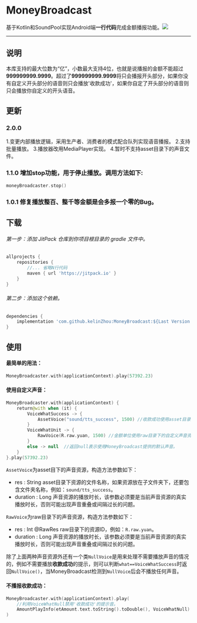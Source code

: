 # MoneyBroadcast
基于Kotlin和SoundPool实现Android端**一行代码**完成金额播报功能。[![](https://jitpack.io/v/kelinZhou/MoneyBroadcast.svg)](https://jitpack.io/#kelinZhou/MoneyBroadcast)

* * *

## 说明
本库支持的最大位数为“亿”，小数最大支持4位，也就是说播报的金额不能超过**999999999.9999**。超过了**999999999.9999**将只会播报开头部分，如果你没有自定义开头部分的语音则只会播放'收款成功'，如果你自定了开头部分的语音则只会播放你自定义的开头语音。

## 更新

### 2.0.0
1.变更内部播放逻辑，采用生产者、消费者的模式配合队列实现语音播报。 
2.支持批量播放。
3.播放器改用MediaPlayer实现。
4.暂时不支持asset目录下的声音文件。

### 1.1.0 增加stop功能，用于停止播放。调用方法如下:
```kotlin
moneyBroadcaster.stop()
```

### 1.0.1 修复播放整百、整千等金额是会多报一个零的Bug。

## 下载

###### 第一步：添加 JitPack 仓库到你项目根目录的 gradle 文件中。
```groovy
allprojects {
    repositories {
        //... 省略N行代码
        maven { url 'https://jitpack.io' }
    }
}
```
###### 第二步：添加这个依赖。
```groovy
dependencies {
    implementation 'com.github.kelinZhou:MoneyBroadcast:${Last Version Here!}'
}
```

## 使用

#### 最简单的用法：
```kotlin
MoneyBroadcaster.with(applicationContext).play(57392.23)
```

#### 使用自定义声音：

```kotlin
MoneyBroadcaster.with(applicationContext) {
    return@with when (it) {
        VoiceWhatSuccess -> {
            AssetVoice("sound/tts_success", 1500) //收款成功使用asset目录下的自定义声音资源
        }
        VoiceWhatUnit -> {
            RawVoice(R.raw.yuan, 1500) //金额单位使用raw目录下的自定义声音资源
        }
        else -> null  //返回null表示使用MoneyBroadcast提供的默认声音。
    }
}.play(57392.23)
```

```AssetVoice```为asset目下的声音资源，构造方法参数如下：

 * res : String             asset目录下资源的文件名称，如果资源放在子文件夹下，还要包含文件夹名称，例如：```sound/tts_success```。
 * duration : Long      声音资源的播放时长，该参数必须要是当前声音资源的真实播放时长，否则可能出现声音重叠或间隔过长的问题。

```RawVoice```为raw目录下的声音资源，构造方法参数如下：

 * res : Int   @RawRes	  raw目录下的资源ID，例如：```R.raw.yuan```。
 * duration : Long      声音资源的播放时长，该参数必须要是当前声音资源的真实播放时长，否则可能出现声音重叠或间隔过长的问题。

除了上面两种声音资源外还有一个类```NullVoice```是用来处理不需要播放声音的情况的，例如不需要播放**收款成功**的提示，则可以判断```what==VoiceWhatSuccess```时返回```NullVoice()```，当MoneyBroadcast检测到```NullVoice```后会不播放任何声音。

#### 不播报收款成功：

```kotlin
MoneyBroadcaster.with(applicationContext).play(
  	//利用VoiceWhatNull禁用'收款成功'的提示音。
    AmountPlayInfo(etAmount.text.toString().toDouble(), VoiceWhatNull)
)
```